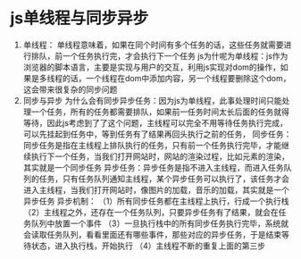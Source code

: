 # js单线程与同步异步
1. 单线程：
单线程意味着，如果在同个时间有多个任务的话，这些任务就需要进行排队，前一个任务执行完，才会执行下一个任务
js为什呢为单线程：js作为浏览器的脚本语言，主要是实现与用户的交互，利用js实现对dom的操作，如果是多线程的话，一个线程在dom中添加内容，另一个线程要删除这个dom，这会带来很复杂的同步问题
2. 同步与异步
为什么会有同步异步任务：因为js为单线程，此事处理时间只能处理一个任务，所有的任务都需要排队，如果前一任务时间太长后面的任务就得等待，因此js考虑到了了这个问题，主线程可以完全不用等待任务执行完成，可以先挂起到任务中，等到任务有了结果再回头执行之前的任务，
同步任务：同步任务是指在主线程上排队执行的任务，只有前一个任务执行完毕，才能继续执行下一个任务，当我们打开网站时，网站的渲染过程，比如元素的渲染，其实就是一个同步任务
异步任务：异步任务是指不进入主线程，而进入任务队列的任务，只有任务队列通知主线程，某个异步任务可以执行了，该任务才会进入主线程，当我们打开网站时，像图片的加载，音乐的加载，其实就是一个异步任务
异步机制：
（1）所有同步任务都在主线程上执行，行成一个执行栈
（2）主线程之外，还存在一个任务队列，只要异步任务有了结果，就会在任务队列中放置一个事件
（3）一旦执行栈中的所有同步任务执行完毕，系统就会读取任务队列，看看里面还有哪些事件，那些对应的异步任务，于是结束等待状态，进入执行栈，开始执行
（4）主线程不断的重复上面的第三步
